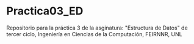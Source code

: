 # Practica03_ED
Repositorio para la práctica 3 de la asginatura: "Estructura de Datos" de tercer ciclo, Ingeniería en Ciencias de la Computación, FEIRNNR, UNL
